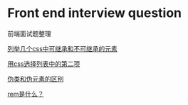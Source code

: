 # Front end interview question
前端面试题整理

[列举几个css中可继承和不可继承的元素](https://github.com/lingdianyiyuan/FEIQ/blob/master/列举几个css中可继承和不可继承的元素.md)

[用css选择列表中的第二项](https://github.com/lingdianyiyuan/FEIQ/blob/master/%E7%94%A8css%E9%80%89%E6%8B%A9%E5%88%97%E8%A1%A8%E4%B8%AD%E7%9A%84%E7%AC%AC%E4%BA%8C%E9%A1%B9.md)

[伪类和伪元素的区别](https://github.com/lingdianyiyuan/FEIQ/blob/master/%E4%BC%AA%E7%B1%BB%E5%92%8C%E4%BC%AA%E5%85%83%E7%B4%A0%E7%9A%84%E5%8C%BA%E5%88%AB.md)

[rem是什么？](https://github.com/lingdianyiyuan/FEIQ/blob/master/h5%E5%AD%97%E4%BD%93%E5%A6%82%E4%BD%95%E8%87%AA%E9%80%82%E5%BA%94%E5%B1%8F%E5%B9%95.md)

